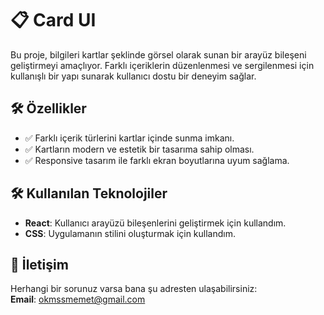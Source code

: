 # 📋 Card UI

Bu proje, bilgileri kartlar şeklinde görsel olarak sunan bir arayüz bileşeni geliştirmeyi amaçlıyor. Farklı içeriklerin düzenlenmesi ve sergilenmesi için kullanışlı bir yapı sunarak kullanıcı dostu bir deneyim sağlar.

## 🛠️ Özellikler

- ✅ Farklı içerik türlerini kartlar içinde sunma imkanı.
- ✅ Kartların modern ve estetik bir tasarıma sahip olması.
- ✅ Responsive tasarım ile farklı ekran boyutlarına uyum sağlama.

## 🛠️ Kullanılan Teknolojiler

- **React**: Kullanıcı arayüzü bileşenlerini geliştirmek için kullandım.
- **CSS**: Uygulamanın stilini oluşturmak için kullandım.

## 📧 İletişim

Herhangi bir sorunuz varsa bana şu adresten ulaşabilirsiniz:  
**Email**: okmssmemet@gmail.com
